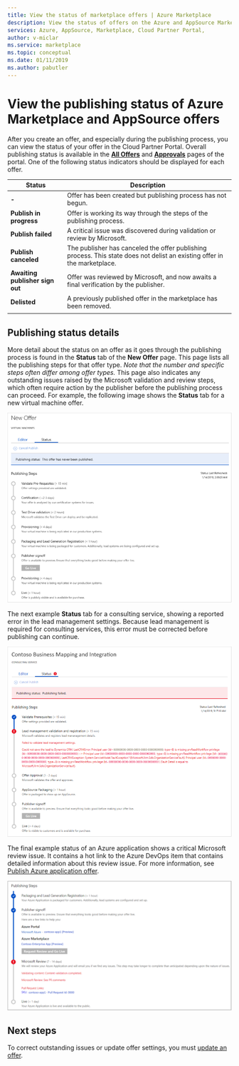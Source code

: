 ```yaml
---
title: View the status of marketplace offers | Azure Marketplace 
description: View the status of offers on the Azure and AppSource Marketplaces using the Cloud Partner Portal
services: Azure, AppSource, Marketplace, Cloud Partner Portal, 
author: v-miclar
ms.service: marketplace
ms.topic: conceptual
ms.date: 01/11/2019
ms.author: pabutler
---
```


# View the publishing status of Azure Marketplace and AppSource offers

After you create an offer, and especially during the publishing process, you can view the status of your offer in the Cloud Partner Portal.  Overall publishing status is available in the [**All Offers**](../portal-tour/cpp-all-offers-page.md) and [**Approvals**](../portal-tour/cpp-approvals-page.md) pages of the portal.  One of the following status indicators should be displayed for each offer.  

|            Status              |   Description                                                           |
|            ------              |   -----------                                                           |
| **-**                          | Offer has been created but publishing process has not begun.            |
| **Publish in progress**        | Offer is working its way through the steps of the publishing process.   |
| **Publish failed**             | A critical issue was discovered during validation or review by Microsoft. |
| **Publish canceled**           | The publisher has canceled the offer publishing process.  This state does not delist an existing offer in the marketplace. | 
| **Awaiting publisher sign out** | Offer was reviewed by Microsoft, and now awaits a final verification by the publisher. |
| **Delisted**                   | A previously published offer in the marketplace has been removed.      | 
|  |  |


## Publishing status details 

More detail about the status on an offer as it goes through the publishing process is found in the **Status** tab of the **New Offer** page.  This page lists all the publishing steps for that offer type.  *Note that the number and specific steps often differ among offer types.*  This page also indicates any outstanding issues raised by the Microsoft validation and review steps, which often require action by the publisher before the publishing process can proceed.  For example, the following image shows the **Status** tab for a new virtual machine offer. 

![Status tab for VM offer](./media/vm-offer-pub-steps1.png)

The next example **Status** tab for a consulting service, showing a reported error in the lead management settings.  Because lead management is required for consulting services, this error must be corrected before publishing can continue.

![Status tab for consulting service showing error](./media/consulting-service-error.png)

The final example status of an Azure application shows a critical Microsoft review issue.  It contains a hot link to the Azure DevOps item that contains detailed information about this review issue.  For more information, see [Publish Azure application offer](cpp-publish-offer.md).

![Status tab for Azure app showing review issue](../azure-applications/media/status-tab-ms-review.png)


## Next steps

To correct outstanding issues or update offer settings, you must [update an offer](./cpp-update-offer.md). 
